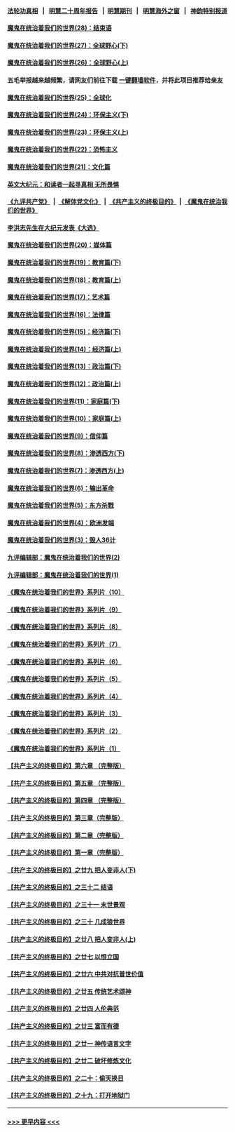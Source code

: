 #### [法轮功真相](https://github.com/gfw-breaker/truth/blob/master/README.md?t=0) &nbsp;&nbsp;|&nbsp;&nbsp; [明慧二十周年报告](https://github.com/gfw-breaker/mh-reports/blob/master/README.md?t=0) &nbsp;&nbsp;|&nbsp;&nbsp;[明慧期刊](https://github.com/gfw-breaker/mh-qikan) &nbsp;&nbsp;|&nbsp;&nbsp; [明慧海外之窗](https://github.com/gfw-breaker/mh-news/blob/master/README.md?t=0) &nbsp;&nbsp;|&nbsp;&nbsp; [神韵特别报道](https://github.com/gfw-breaker/mh-news/blob/master/shenyun.md?t=0)
#### [魔鬼在统治着我们的世界(28)：结束语](../pages/nsc422/n10936246.md?t=07011152) 
#### [魔鬼在统治着我们的世界(27)：全球野心(下)](../pages/nsc422/n10928319.md?t=07011152) 
#### [魔鬼在统治着我们的世界(26)：全球野心(上)](../pages/nsc422/n10900318.md?t=07011152) 
#### 五毛举报越来越频繁，请网友们前往下载 [一键翻墙软件](https://github.com/gfw-breaker/ssr-accounts)，并将此项目推荐给亲友
#### [魔鬼在统治着我们的世界(25)：全球化](../pages/nsc422/n10788205.md?t=07011152) 
#### [魔鬼在统治着我们的世界(24)：环保主义(下)](../pages/nsc422/n10695307.md?t=07011152) 
#### [魔鬼在统治着我们的世界(23)：环保主义(上)](../pages/nsc422/n10688613.md?t=07011152) 
#### [魔鬼在统治着我们的世界(22)：恐怖主义](../pages/nsc422/n10614727.md?t=07011152) 
#### [魔鬼在统治着我们的世界(21)：文化篇](../pages/nsc422/n10597706.md?t=07011152) 
#### [英文大纪元：和读者一起寻真相 无所畏惧](../pages/nsc422/n12542027.md?t=07011152) 
#### [《九评共产党》](https://github.com/begood0513/9ping.md/blob/master/README.md) &nbsp;|&nbsp; [《解体党文化》](../../../../jtdwh.md/blob/master/README.md)  &nbsp;|&nbsp; [《共产主义的终极目的》](../../../../gczydzjmd.md/blob/master/README.md) &nbsp;|&nbsp; [《魔鬼在统治我们的世界》](../../../../mgztzwmdsj.md/blob/master/README.md) 
#### [李洪志先生在大纪元发表《大选》](../pages/nsc422/n12534746.md?t=07011152) 
#### [魔鬼在统治着我们的世界(20)：媒体篇](../pages/nsc422/n10586579.md?t=07011152) 
#### [魔鬼在统治着我们的世界(19)：教育篇(下)](../pages/nsc422/n10564808.md?t=07011152) 
#### [魔鬼在统治着我们的世界(18)：教育篇(上)](../pages/nsc422/n10526970.md?t=07011152) 
#### [魔鬼在统治着我们的世界(17)：艺术篇](../pages/nsc422/n10499093.md?t=07011152) 
#### [魔鬼在统治着我们的世界(16)：法律篇](../pages/nsc422/n10485969.md?t=07011152) 
#### [魔鬼在统治着我们的世界(15)：经济篇(下)](../pages/nsc422/n10469975.md?t=07011152) 
#### [魔鬼在统治着我们的世界(14)：经济篇(上)](../pages/nsc422/n10457370.md?t=07011152) 
#### [魔鬼在统治着我们的世界(13)：政治篇(下)](../pages/nsc422/n10448270.md?t=07011152) 
#### [魔鬼在统治着我们的世界(12)：政治篇(上)](../pages/nsc422/n10444576.md?t=07011152) 
#### [魔鬼在统治着我们的世界(11)：家庭篇(下)](../pages/nsc422/n10440961.md?t=07011152) 
#### [魔鬼在统治着我们的世界(10)：家庭篇(上)](../pages/nsc422/n10435448.md?t=07011152) 
#### [魔鬼在统治着我们的世界(9)：信仰篇](../pages/nsc422/n10432159.md?t=07011152) 
#### [魔鬼在统治着我们的世界(8)：渗透西方(下)](../pages/nsc422/n10429603.md?t=07011152) 
#### [魔鬼在统治着我们的世界(7)：渗透西方(上)](../pages/nsc422/n10426013.md?t=07011152) 
#### [魔鬼在统治着我们的世界(6)：输出革命](../pages/nsc422/n10421536.md?t=07011152) 
#### [魔鬼在统治着我们的世界(5)：东方杀戮](../pages/nsc422/n10417707.md?t=07011152) 
#### [魔鬼在统治着我们的世界(4)：欧洲发端](../pages/nsc422/n10414890.md?t=07011152) 
#### [魔鬼在统治着我们的世界(3)：毁人36计](../pages/nsc422/n10411583.md?t=07011152) 
#### [九评编辑部：魔鬼在统治着我们的世界(2)](../pages/nsc422/n10410036.md?t=07011152) 
#### [九评编辑部：魔鬼在统治着我们的世界(1)](../pages/nsc422/n10406825.md?t=07011152) 
#### [《魔鬼在统治着我们的世界》系列片（10）](../pages/nsc422/n12292670.md?t=07011152) 
#### [《魔鬼在统治着我们的世界》系列片（9）](../pages/nsc422/n12290859.md?t=07011152) 
#### [《魔鬼在统治着我们的世界》系列片（8）](../pages/nsc422/n12287445.md?t=07011152) 
#### [《魔鬼在统治着我们的世界》系列片（7）](../pages/nsc422/n12283425.md?t=07011152) 
#### [《魔鬼在统治着我们的世界》系列片（6）](../pages/nsc422/n12282314.md?t=07011152) 
#### [《魔鬼在统治着我们的世界》系列片（5）](../pages/nsc422/n12281419.md?t=07011152) 
#### [《魔鬼在统治着我们的世界》系列片（4）](../pages/nsc422/n12274024.md?t=07011152) 
#### [《魔鬼在统治着我们的世界》系列片（3）](../pages/nsc422/n12271322.md?t=07011152) 
#### [《魔鬼在统治着我们的世界》系列片（2）](../pages/nsc422/n12269049.md?t=07011152) 
#### [《魔鬼在统治着我们的世界》系列片（1）](../pages/nsc422/n12267575.md?t=07011152) 
#### [【共产主义的终极目的】第六章 （完整版）](../pages/nsc422/n11428913.md?t=07011152) 
#### [【共产主义的终极目的】第五章 （完整版）](../pages/nsc422/n11428912.md?t=07011152) 
#### [【共产主义的终极目的】第四章 （完整版）](../pages/nsc422/n11428907.md?t=07011152) 
#### [【共产主义的终极目的】第三章（完整版）](../pages/nsc422/n11428848.md?t=07011152) 
#### [【共产主义的终极目的】第二章（完整版）](../pages/nsc422/n11428831.md?t=07011152) 
#### [【共产主义的终极目的】第一章（完整版）](../pages/nsc422/n11417651.md?t=07011152) 
#### [【共产主义的终极目的】之廿九 把人变非人(下)](../pages/nsc422/n11344140.md?t=07011152) 
#### [【共产主义的终极目的】之三十二 结语](../pages/nsc422/n11360535.md?t=07011152) 
#### [【共产主义的终极目的】之三十一 末世景观](../pages/nsc422/n11351129.md?t=07011152) 
#### [【共产主义的终极目的】之三十 几成狼世界](../pages/nsc422/n11348280.md?t=07011152) 
#### [【共产主义的终极目的】之廿八 把人变非人(上)](../pages/nsc422/n11340492.md?t=07011152) 
#### [【共产主义的终极目的】之廿七 以恨立国](../pages/nsc422/n11336944.md?t=07011152) 
#### [【共产主义的终极目的】之廿六 中共对抗普世价值](../pages/nsc422/n11324785.md?t=07011152) 
#### [【共产主义的终极目的】之廿五 传统艺术颂神](../pages/nsc422/n11296396.md?t=07011152) 
#### [【共产主义的终极目的】之廿四 人伦典范](../pages/nsc422/n11296397.md?t=07011152) 
#### [【共产主义的终极目的】之廿三 富而有德](../pages/nsc422/n11283598.md?t=07011152) 
#### [【共产主义的终极目的】之廿一 神传语言文字](../pages/nsc422/n11263265.md?t=07011152) 
#### [【共产主义的终极目的】之廿二 破坏修炼文化](../pages/nsc422/n11245728.md?t=07011152) 
#### [【共产主义的终极目的】之二十：偷天换日](../pages/nsc422/n11238846.md?t=07011152) 
#### [【共产主义的终极目的】之十九：打开地狱门](../pages/nsc422/n11206376.md?t=07011152) 

----
#### [ >>> 更早内容 <<< ](../indexes/nsc422-earlier.md)
